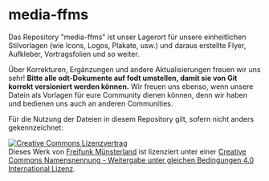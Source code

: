 ﻿# media-ffms
Das Repository "media-ffms" ist unser Lagerort für unsere einheitlichen Stilvorlagen (wie Icons, Logos, Plakate, usw.) und daraus erstellte Flyer, Aufkleber, Vortragsfolien und so weiter.

Über Korrekturen, Ergänzungen und andere Aktualisierungen freuen wir uns sehr! <b>Bitte alle odt-Dokumente auf fodt umstellen, damit sie von Git korrekt versioniert werden können.</b> Wir freuen uns ebenso, wenn unsere Datein als Vorlagen für eure Community dienen können, denn wir haben und bedienen uns auch an anderen Communities.

Für die Nutzung der Dateien in diesem Repository gilt, sofern nicht anders gekennzeichnet:

<a rel="license" href="http://creativecommons.org/licenses/by-sa/4.0/"><img alt="Creative Commons Lizenzvertrag" style="border-width:0" src="https://i.creativecommons.org/l/by-sa/4.0/88x31.png" /></a><br />Dieses Werk von <a xmlns:cc="http://creativecommons.org/ns#" href="https://freifunk-muensterland.de" property="cc:attributionName" rel="cc:attributionURL">Freifunk Münsterland</a> ist lizenziert unter einer <a rel="license" href="http://creativecommons.org/licenses/by-sa/4.0/">Creative Commons Namensnennung - Weitergabe unter gleichen Bedingungen 4.0 International Lizenz</a>.
